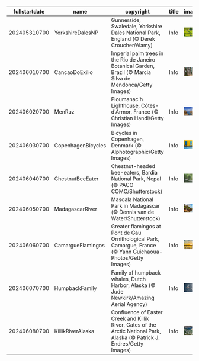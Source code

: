 |fullstartdate|name|copyright|title|image|
|--|--|--|--|--|
202405310700|YorkshireDalesNP|Gunnerside, Swaledale, Yorkshire Dales National Park, England (© Derek Croucher/Alamy)|Info|![](/en-AU/2024/06/202405310700YorkshireDalesNP.jpg)|
202406010700|CancaoDoExilio|Imperial palm trees in the Rio de Janeiro Botanical Garden, Brazil (© Marcia Silva de Mendonca/Getty Images)|Info|![](/en-AU/2024/06/202406010700CancaoDoExilio.jpg)|
202406020700|MenRuz|Ploumanac'h Lighthouse, Côtes-d'Armor, France (© Christian Handl/Getty Images)|Info|![](/en-AU/2024/06/202406020700MenRuz.jpg)|
202406030700|CopenhagenBicycles|Bicycles in Copenhagen, Denmark (© Alphotographic/Getty Images)|Info|![](/en-AU/2024/06/202406030700CopenhagenBicycles.jpg)|
202406040700|ChestnutBeeEater|Chestnut-headed bee-eaters, Bardia National Park, Nepal (© PACO COMO/Shutterstock)|Info|![](/en-AU/2024/06/202406040700ChestnutBeeEater.jpg)|
202406050700|MadagascarRiver|Masoala National Park in Madagascar (© Dennis van de Water/Shutterstock)|Info|![](/en-AU/2024/06/202406050700MadagascarRiver.jpg)|
202406060700|CamargueFlamingos|Greater flamingos at Pont de Gau Ornithological Park, Camargue, France (© Yann Guichaoua-Photos/Getty Images)|Info|![](/en-AU/2024/06/202406060700CamargueFlamingos.jpg)|
202406070700|HumpbackFamily|Family of humpback whales, Dutch Harbor, Alaska (© Jude Newkirk/Amazing Aerial Agency)|Info|![](/en-AU/2024/06/202406070700HumpbackFamily.jpg)|
202406080700|KillikRiverAlaska|Confluence of Easter Creek and Killik River, Gates of the Arctic National Park, Alaska (© Patrick J. Endres/Getty Images)|Info|![](/en-AU/2024/06/202406080700KillikRiverAlaska.jpg)|
